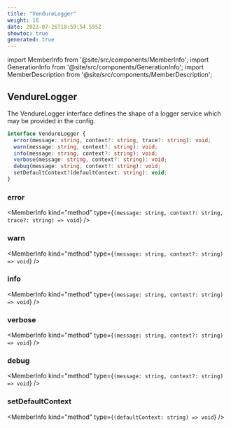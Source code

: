 ```yaml
---
title: "VendureLogger"
weight: 10
date: 2023-07-26T18:59:54.595Z
showtoc: true
generated: true
---
```

<!-- This file was generated from the Vendure source. Do not modify. Instead, re-run the "docs:build" script -->
import MemberInfo from '@site/src/components/MemberInfo';
import GenerationInfo from '@site/src/components/GenerationInfo';
import MemberDescription from '@site/src/components/MemberDescription';


## VendureLogger

<GenerationInfo sourceFile="packages/core/src/config/logger/vendure-logger.ts" sourceLine="47" packageName="@vendure/core" />

The VendureLogger interface defines the shape of a logger service which may be provided in
the config.

```ts title="Signature"
interface VendureLogger {
  error(message: string, context?: string, trace?: string): void;
  warn(message: string, context?: string): void;
  info(message: string, context?: string): void;
  verbose(message: string, context?: string): void;
  debug(message: string, context?: string): void;
  setDefaultContext?(defaultContext: string): void;
}
```

<div className="members-wrapper">

### error

<MemberInfo kind="method" type={`(message: string, context?: string, trace?: string) => void`}   />


### warn

<MemberInfo kind="method" type={`(message: string, context?: string) => void`}   />


### info

<MemberInfo kind="method" type={`(message: string, context?: string) => void`}   />


### verbose

<MemberInfo kind="method" type={`(message: string, context?: string) => void`}   />


### debug

<MemberInfo kind="method" type={`(message: string, context?: string) => void`}   />


### setDefaultContext

<MemberInfo kind="method" type={`(defaultContext: string) => void`}   />




</div>
